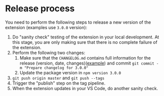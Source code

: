 # Release process

You need to perform the following steps to release a new version of the extension (examples use `3.0.0` version):

1. Do "sanity check" testing of the extension in your local development. At this stage, you are only making sure that there is no complete failure of the extension.
1. Perform the following two changes:
   1. Make sure that the `CHANGELOG.md` contains full information for the release (version, date, changes)([example](https://gitlab.com/gitlab-org/gitlab-vscode-extension/-/blob/master/CHANGELOG.md#v300-2020-06-25)) and commit `git commit -m "Prepare changelog for 3.0.0"`
   1. Update the package version in `npm version 3.0.0`
1. `git push origin master` and `git push --tags`
1. Trigger the "publish" step on the tag pipeline.
1. When the extension updates in your VS Code, do another sanity check.
